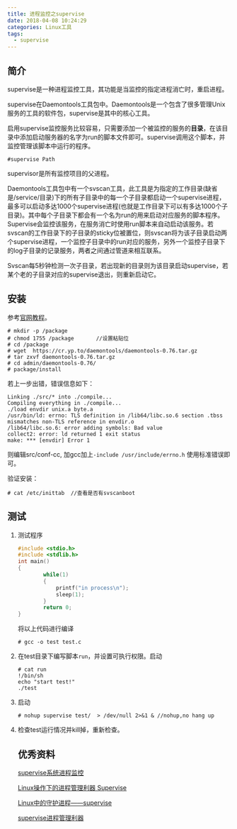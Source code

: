 ```yaml
---
title: 进程监控之supervise
date: 2018-04-08 10:24:29
categories: Linux工具
tags:
  - supervise
---
```


## 简介

supervise是一种进程监控工具，其功能是当监控的指定进程消亡时，重启进程。

supervise在Daemontools工具包中。Daemontools是一个包含了很多管理Unix服务的工具的软件包，supervise是其中的核心工具。

启用supervise监控服务比较容易，只需要添加一个被监控的服务的**目录**，在该目录中添加启动服务器的名字为run的脚本文件即可。supervise调用这个脚本，并监控管理该脚本中运行的程序。 

```shell
#supervise Path
```

supervisor是所有监控项目的父进程。

Daemontools工具包中有一个svscan工具，此工具是为指定的工作目录(缺省是/service/目录)下的所有子目录中的每一个子目录都启动一个supervise进程，最多可以启动多达1000个supervise进程(也就是工作目录下可以有多达1000个子目录)。其中每个子目录下都会有一个名为run的用来启动对应服务的脚本程序。Supervise会监控该服务，在服务消亡时使用run脚本来自动启动该服务。若svscan的工作目录下的子目录的sticky位被置位，则svscan将为该子目录启动两个supervise进程，一个监控子目录中的run对应的服务，另外一个监控子目录下的log子目录的记录服务，两者之间通过管道来相互联系。

Svscan每5秒钟检测一次子目录，若出现新的目录则为该目录启动supervise，若某个老的子目录对应的supervise退出，则重新启动它。

## 安装

参考[官网教程](https://cr.yp.to/daemontools/install.html)。

```shell
# mkdir -p /package
# chmod 1755 /package		//设置粘贴位
# cd /package
# wget  https://cr.yp.to/daemontools/daemontools-0.76.tar.gz
# tar zxvf daemontools-0.76.tar.gz
# cd admin/daemontools-0.76/
# package/install
```

若上一步出错，错误信息如下：

```shell
Linking ./src/* into ./compile...
Compiling everything in ./compile...
./load envdir unix.a byte.a 
/usr/bin/ld: errno: TLS definition in /lib64/libc.so.6 section .tbss mismatches non-TLS reference in envdir.o
/lib64/libc.so.6: error adding symbols: Bad value
collect2: error: ld returned 1 exit status
make: *** [envdir] Error 1
```

则编辑src/conf-cc, 加gcc加上`-include /usr/include/errno.h` 使用标准错误即可。

验证安装：

```shell
# cat /etc/inittab 	//查看是否有svscanboot
```

## 测试

1. 测试程序

   ```c
   #include <stdio.h>
   #include <stdlib.h>
   int main()
   {
           while(1)
           {
               printf("in process\n");
               sleep(1);
           }
           return 0;
   }
   ```

   将以上代码进行编译

   ```shell
   # gcc -o test test.c
   ```

2. 在test目录下编写脚本`run`，并设置可执行权限。启动

   ```shell
   # cat run
   !/bin/sh
   echo "start test!"
   ./test
   ```

3. 启动

   ```shell
   # nohup supervise test/  > /dev/null 2>&1 & //nohup,no hang up
   ```

4. 检查test运行情况并kill掉，重新检查。


   ## 优秀资料

   [supervise系统进程监控](http://lehsyh.iteye.com/blog/745683)

   [Linux操作下的进程管理利器 Supervise](http://www.cnblogs.com/end/archive/2013/04/18/3028036.html)

   [Linux中的守护进程——supervise](http://www.cnblogs.com/zhengbin/p/5977453.html)

   [supervise进程管理利器](https://blog.csdn.net/u012373815/article/details/70217030)